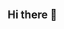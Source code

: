 ## Hi there 👋

<!--
**Beastly12/Beastly12** is a ✨ _special_ ✨ repository because its `README.md` (this file) appears on your GitHub profile.
<img src="https://avatars.githubusercontent.com/u/79317241?s=400&u=cd50aa2526edbbd2110f6ddfc54a7e4cf72972b8&v=4"/>
Here are some ideas to get you started:

- 🔭 I’m currently working on ...
- 🌱 I’m currently learning ...
- 👯 I’m looking to collaborate on ...
- 🤔 I’m looking for help with ...
- 💬 Ask me about ...
- 📫 How to reach me: ...
- 😄 Pronouns: ...
- ⚡ Fun fact: ...
-->
